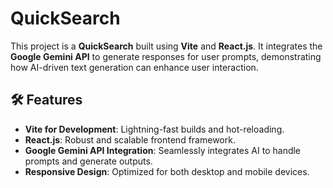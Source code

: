
# QuickSearch

This project is a **QuickSearch** built using **Vite** and **React.js**. It integrates the **Google Gemini API** to generate responses for user prompts, demonstrating how AI-driven text generation can enhance user interaction.

## 🛠️ Features

- **Vite for Development**: Lightning-fast builds and hot-reloading.
- **React.js**: Robust and scalable frontend framework.
- **Google Gemini API Integration**: Seamlessly integrates AI to handle prompts and generate outputs.
- **Responsive Design**: Optimized for both desktop and mobile devices.


